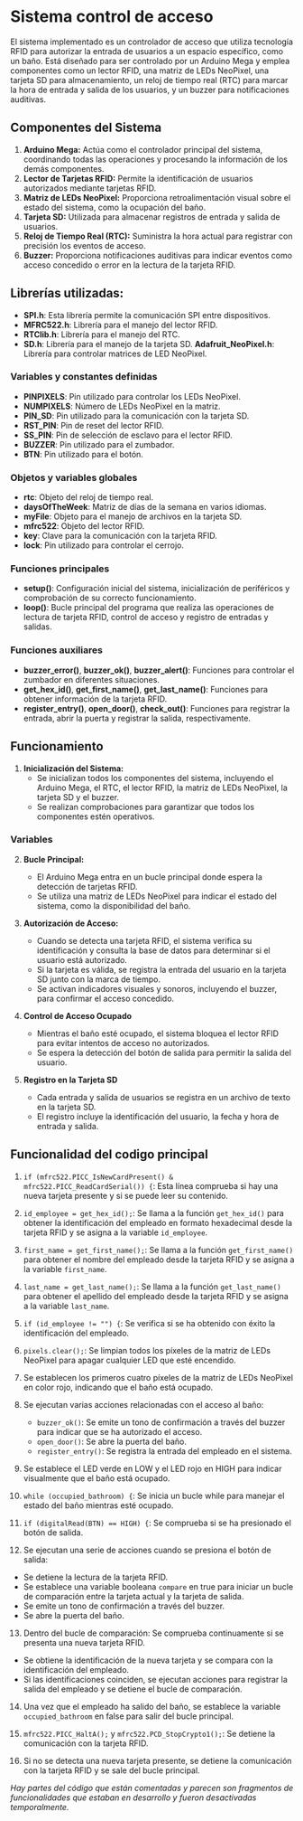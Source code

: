 # Sistema control de acceso

El sistema implementado es un controlador de acceso que utiliza tecnología RFID para autorizar la entrada de usuarios a un espacio específico, como un baño. Está diseñado para ser controlado por un Arduino Mega y emplea componentes como un lector RFID, una matriz de LEDs NeoPixel, una tarjeta SD para almacenamiento, un reloj de tiempo real (RTC) para marcar la hora de entrada y salida de los usuarios, y un buzzer para notificaciones auditivas.

## Componentes del Sistema

1. **Arduino Mega:** Actúa como el controlador principal del sistema, coordinando todas las operaciones y procesando la información de los demás componentes.
2. **Lector de Tarjetas RFID:** Permite la identificación de usuarios autorizados mediante tarjetas RFID.
3. **Matriz de LEDs NeoPixel:** Proporciona retroalimentación visual sobre el estado del sistema, como la ocupación del baño.
4. **Tarjeta SD:** Utilizada para almacenar registros de entrada y salida de usuarios.
5. **Reloj de Tiempo Real (RTC):** Suministra la hora actual para registrar con precisión los eventos de acceso.
6. **Buzzer:** Proporciona notificaciones auditivas para indicar eventos como acceso concedido o error en la lectura de la tarjeta RFID.

## Librerías utilizadas:

- **SPI.h**: Esta librería permite la comunicación SPI entre dispositivos.
- **MFRC522.h**: Librería para el manejo del lector RFID.
- **RTClib.h**: Librería para el manejo del RTC.
- **SD.h**: Librería para el manejo de la tarjeta SD.
  **Adafruit_NeoPixel.h**: Librería para controlar matrices de LED NeoPixel.

### Variables y constantes definidas

- **PINPIXELS**: Pin utilizado para controlar los LEDs NeoPixel.
- **NUMPIXELS**: Número de LEDs NeoPixel en la matriz.
- **PIN_SD**: Pin utilizado para la comunicación con la tarjeta SD.
- **RST_PIN**: Pin de reset del lector RFID.
- **SS_PIN**: Pin de selección de esclavo para el lector RFID.
- **BUZZER**: Pin utilizado para el zumbador.
- **BTN**: Pin utilizado para el botón.

### Objetos y variables globales

- **rtc**: Objeto del reloj de tiempo real.
- **daysOfTheWeek**: Matriz de días de la semana en varios idiomas.
- **myFile**: Objeto para el manejo de archivos en la tarjeta SD.
- **mfrc522**: Objeto del lector RFID.
- **key**: Clave para la comunicación con la tarjeta RFID.
- **lock**: Pin utilizado para controlar el cerrojo.

### Funciones principales

- **setup()**: Configuración inicial del sistema, inicialización de periféricos y comprobación de su correcto funcionamiento.
- **loop()**: Bucle principal del programa que realiza las operaciones de lectura de tarjeta RFID, control de acceso y registro de entradas y salidas.

### Funciones auxiliares

- **buzzer_error()**, **buzzer_ok()**, **buzzer_alert()**: Funciones para controlar el zumbador en diferentes situaciones.
- **get_hex_id()**, **get_first_name()**, **get_last_name()**: Funciones para obtener información de la tarjeta RFID.
- **register_entry()**, **open_door()**, **check_out()**: Funciones para registrar la entrada, abrir la puerta y registrar la salida, respectivamente.

## Funcionamiento

1. **Inicialización del Sistema:**
    - Se inicializan todos los componentes del sistema, incluyendo el Arduino Mega, el RTC, el lector RFID, la matriz de LEDs NeoPixel, la tarjeta SD y el buzzer.
    - Se realizan comprobaciones para garantizar que todos los componentes estén operativos.

### Variables

2.  **Bucle Principal:**

    - El Arduino Mega entra en un bucle principal donde espera la detección de tarjetas RFID.
    - Se utiliza una matriz de LEDs NeoPixel para indicar el estado del sistema, como la disponibilidad del baño.

3. **Autorización de Acceso:**

    - Cuando se detecta una tarjeta RFID, el sistema verifica su identificación y consulta la base de datos para determinar si el usuario está autorizado.
    - Si la tarjeta es válida, se registra la entrada del usuario en la tarjeta SD junto con la marca de tiempo.
    - Se activan indicadores visuales y sonoros, incluyendo el buzzer, para confirmar el acceso concedido.

4. **Control de Acceso Ocupado**

    - Mientras el baño esté ocupado, el sistema bloquea el lector RFID para evitar intentos de acceso no autorizados.
    - Se espera la detección del botón de salida para permitir la salida del usuario.

5. **Registro en la Tarjeta SD**

    - Cada entrada y salida de usuarios se registra en un archivo de texto en la tarjeta SD.
    - El registro incluye la identificación del usuario, la fecha y hora de entrada y salida.

## Funcionalidad del codigo principal

1. `if (mfrc522.PICC_IsNewCardPresent() & mfrc522.PICC_ReadCardSerial()) {`: Esta línea comprueba si hay una nueva tarjeta presente y si se puede leer su contenido.

2. `id_employee = get_hex_id();`: Se llama a la función `get_hex_id()` para obtener la identificación del empleado en formato hexadecimal desde la tarjeta RFID y se asigna a la variable `id_employee`.

3. `first_name = get_first_name();`: Se llama a la función `get_first_name()` para obtener el nombre del empleado desde la tarjeta RFID y se asigna a la variable `first_name`.

4. `last_name = get_last_name();`: Se llama a la función `get_last_name()` para obtener el apellido del empleado desde la tarjeta RFID y se asigna a la variable `last_name`.

5. `if (id_employee != "") {`: Se verifica si se ha obtenido con éxito la identificación del empleado.

6. `pixels.clear();`: Se limpian todos los píxeles de la matriz de LEDs NeoPixel para apagar cualquier LED que esté encendido.

7. Se establecen los primeros cuatro píxeles de la matriz de LEDs NeoPixel en color rojo, indicando que el baño está ocupado.

8. Se ejecutan varias acciones relacionadas con el acceso al baño:

    - `buzzer_ok()`: Se emite un tono de confirmación a través del buzzer para indicar que se ha autorizado el acceso.
    - `open_door()`: Se abre la puerta del baño.
    - `register_entry()`: Se registra la entrada del empleado en el sistema.
9. Se establece el LED verde en LOW y el LED rojo en HIGH para indicar visualmente que el baño está ocupado.

10. `while (occupied_bathroom) {`: Se inicia un bucle while para manejar el estado del baño mientras esté ocupado.

11. `if (digitalRead(BTN) == HIGH) {`: Se comprueba si se ha presionado el botón de salida.

12. Se ejecutan una serie de acciones cuando se presiona el botón de salida:

- Se detiene la lectura de la tarjeta RFID.
- Se establece una variable booleana `compare` en true para iniciar un bucle de comparación entre la tarjeta actual y la tarjeta de salida.
- Se emite un tono de confirmación a través del buzzer.
- Se abre la puerta del baño.

13. Dentro del bucle de comparación:
  Se comprueba continuamente si se presenta una nueva tarjeta RFID.
- Se obtiene la identificación de la nueva tarjeta y se compara con la identificación del empleado.
- Si las identificaciones coinciden, se ejecutan acciones para registrar la salida del empleado y se detiene el bucle de comparación.

14. Una vez que el empleado ha salido del baño, se establece la variable `occupied_bathroom` en false para salir del bucle principal.

15. `mfrc522.PICC_HaltA();` y `mfrc522.PCD_StopCrypto1();`: Se detiene la comunicación con la tarjeta RFID.

16. Si no se detecta una nueva tarjeta presente, se detiene la comunicación con la tarjeta RFID y se sale del bucle principal.

*Hay partes del código que están comentadas y parecen son fragmentos de funcionalidades que estaban en desarrollo y fueron desactivadas temporalmente.*

